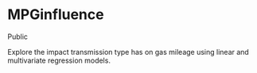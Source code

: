 # MPGinfluence
Public



Explore the impact transmission type has on gas mileage using linear and multivariate regression models.
